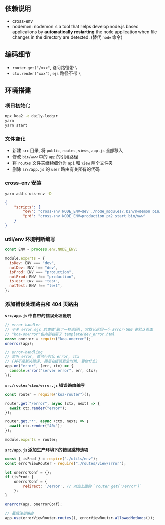 ## 依赖说明

- cross-env
- nodemon: nodemon is a tool that helps develop node.js based applications by **automatically restarting** the node application when file changes in the directory are detected. (替代 `node` 命令)

## 编码细节

- `router.get("/xxx"`, 访问路径带 `\`
- `ctx.render("xxx")`, `ejs` 路径不带 `\`

## 环境搭建

### 项目初始化

```bash
npx koa2 -e daily-ledger
yarn
yarn start
```

### 文件变化

- 新建 `src` 目录, 将 `public`, `routes`, `views`, `app.js` 全部移入
- 修改 `bin/www` 中的 `app` 的引用路径
- 将 `routes` 文件夹继续细分为 `api` 和 `view` 两个文件夹
- 删除 `src/app.js` 的 `user` 路由有关所有的代码

### cross-env 安装

```bash
yarn add cross-env -D
```

```json
{
    "scripts": {
        "dev": "cross-env NODE_ENV=dev ./node_modules/.bin/nodemon bin/www",
        "prd": "cross-env NODE_ENV=production pm2 start bin/www"
    }
}
```

### util/env 环境判断编写

```js
const ENV = process.env.NODE_ENV;

module.exports = {
  isDev: ENV === "dev",
  notDev: ENV !== "dev",
  isProd: ENV === "production",
  notProd: ENV !== "production",
  isTest: ENV === "test",
  notTest: ENV !== "test",
};
```

### 添加错误处理路由和 404 页路由

**`src/app.js` 中自带的错误处理说明**

```js
// error handler
// 不关 error.ejs 的事情(删了一样返回), 它默认返回一个 Error-500 的默认页面
// "koa-onerror"包内部自带了 template/dev_error.html
const onerror = require("koa-onerror");
onerror(app); 

// error-handling
// 监听 error, 命令行打印 error, ctx
// (并不是解决错误, 而是在错误发生时候, 要做什么)
app.on("error", (err, ctx) => {
  console.error("server error", err, ctx);
});
```

**`src/routes/view/error.js` 错误路由编写**

```js
const router = require("koa-router")();

router.get("/error", async (ctx, next) => {
  await ctx.render("error");
});

router.get("*", async (ctx, next) => {
  await ctx.render("404");
});

module.exports = router;
```

**`src/app.js` 添加生产环境下的错误跳转选项**

```js
const { isProd } = require("./utils/env");
const errorViewRouter = require("./routes/view/error");

let onerrorConf = {};
if (isProd) {
    onerrorConf = {
        redirect: '/error', // 对应上面的 `router.get('/error')`
    };
}

onerror(app, onerrorConf);

// 最后注册路由
app.use(errorViewRouter.routes(), errorViewRouter.allowedMethods());
```

